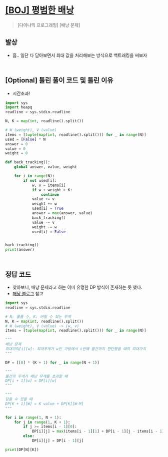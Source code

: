# [[BOJ] 평범한 배낭](https://www.acmicpc.net/problem/12865)

> [다이나믹 프로그래밍] [배낭 문제]

## 발상

- 흠.. 일단 다 담아보면서 최대 값을 처리해보는 방식으로 백트래킹을 써보자

## <br>[Optional] 틀린 풀이 코드 및 틀린 이유

- 시간초과!

```python
import sys
import heapq
readline = sys.stdin.readline

N, K = map(int, readline().split())

# W (weight), V (value)
items = [tuple(map(int, readline().split())) for _ in range(N)]
used = [False] * N
answer = 0
value = 0
weight = 0

def back_tracking():
    global answer, value, weight

    for i in range(N):
        if not used[i]:
            w, v = items[i]
            if w + weight > K:
                continue
            value += v
            weight += w
            used[i] = True
            answer = max(answer, value)
            back_tracking()
            value -= v
            weight -= w
            used[i] = False


back_tracking()
print(answer)

```

## <br>정답 코드

- 찾아보니, 배낭 문제라고 하는 이미 유명한 DP 방식이 존재하는 듯 했다.
- [해당 블로그](https://howudong.tistory.com/106) 참고

```python
import sys
readline = sys.stdin.readline

# N: 물품 수, K: 버틸 수 있는 무게
N, K = map(int, readline().split())
# W (weight), V (value) -> (w, v)
items = [tuple(map(int, readline().split())) for _ in range(N)]

"""
배낭 문제
최대이익[i][w]: 최대무게가 w인 가방에서 i번째 물건까지 판단했을 때의 최대가치
"""

DP = [[0] * (K + 1) for _ in range(N + 1)]

"""
물건의 무게가 배낭 무게를 초과할 때
DP[i + 1][w] = DP[i][w]
"""

"""
담을 수 있을 때
DP[K + 1][W] = K value + DP[K][W-M]
"""

for i in range(1, N + 1):
    for j in range(1, K + 1):
        if j >= items[i - 1][0]:
            DP[i][j] = max(items[i - 1][1] + DP[i - 1][j - items[i - 1][0]], DP[i - 1][j])
        else:
            DP[i][j] = DP[i - 1][j]

print(DP[N][K])
```
